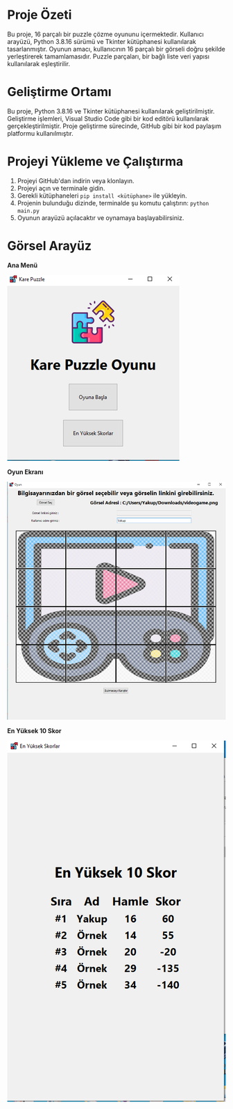 # Proje Özeti

Bu proje, 16 parçalı bir puzzle çözme oyununu içermektedir. Kullanıcı arayüzü, Python 3.8.16 sürümü ve Tkinter kütüphanesi kullanılarak tasarlanmıştır. Oyunun amacı, kullanıcının 16 parçalı bir görseli doğru şekilde yerleştirerek tamamlamasıdır. Puzzle parçaları, bir bağlı liste veri yapısı kullanılarak eşleştirilir.

# Geliştirme Ortamı

Bu proje, Python 3.8.16 ve Tkinter kütüphanesi kullanılarak geliştirilmiştir. Geliştirme işlemleri, Visual Studio Code gibi bir kod editörü kullanılarak gerçekleştirilmiştir. Proje geliştirme sürecinde, GitHub gibi bir kod paylaşım platformu kullanılmıştır.

# Projeyi Yükleme ve Çalıştırma

1. Projeyi GitHub'dan indirin veya klonlayın.
2. Projeyi açın ve terminale gidin.
3. Gerekli kütüphaneleri ```pip install <kütüphane>``` ile yükleyin.
4. Projenin bulunduğu dizinde, terminalde şu komutu çalıştırın: ```python main.py```
5. Oyunun arayüzü açılacaktır ve oynamaya başlayabilirsiniz.

# Görsel Arayüz

**Ana Menü** 


![Oyunun ana menüsü.](ana_menu.png)

**Oyun Ekranı** 

![Oyun ekranı.](oyun.png)

**En Yüksek 10 Skor** 

![En yüksek 10 skor ekranı.](skorlar.png)